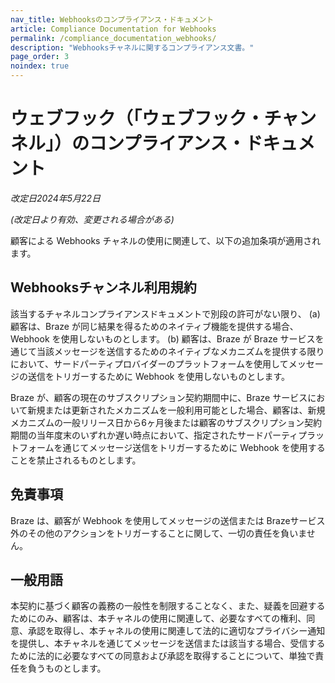 ```yaml
---
nav_title: Webhooksのコンプライアンス・ドキュメント
article: Compliance Documentation for Webhooks
permalink: /compliance_documentation_webhooks/
description: "Webhooksチャネルに関するコンプライアンス文書。"
page_order: 3
noindex: true
---
```


# ウェブフック（「ウェブフック・チャンネル」）のコンプライアンス・ドキュメント

_改定日2024年5月22日_

_(改定日より有効、変更される場合がある)_

顧客による Webhooks チャネルの使用に関連して、以下の追加条項が適用されます。

## Webhooksチャンネル利用規約

該当するチャネルコンプライアンスドキュメントで別段の許可がない限り、
(a) 顧客は、Braze が同じ結果を得るためのネイティブ機能を提供する場合、Webhook を使用しないものとします。
(b) 顧客は、Braze が Braze サービスを通じて当該メッセージを送信するためのネイティブなメカニズムを提供する限りにおいて、サードパーティプロバイダーのプラットフォームを使用してメッセージの送信をトリガーするために Webhook を使用しないものとします。

Braze が、顧客の現在のサブスクリプション契約期間中に、Braze サービスにおいて新規または更新されたメカニズムを一般利用可能とした場合、顧客は、新規メカニズムの一般リリース日から6ヶ月後または顧客のサブスクリプション契約期間の当年度末のいずれか遅い時点において、指定されたサードパーティプラットフォームを通じてメッセージ送信をトリガーするために Webhook を使用することを禁止されるものとします。

## 免責事項

Braze は、顧客が Webhook を使用してメッセージの送信または Brazeサービス外のその他のアクションをトリガーすることに関して、一切の責任を負いません。

## 一般用語

本契約に基づく顧客の義務の一般性を制限することなく、また、疑義を回避するためにのみ、顧客は、本チャネルの使用に関連して、必要なすべての権利、同意、承認を取得し、本チャネルの使用に関連して法的に適切なプライバシー通知を提供し、本チャネルを通じてメッセージを送信または該当する場合、受信するために法的に必要なすべての同意および承認を取得することについて、単独で責任を負うものとします。
